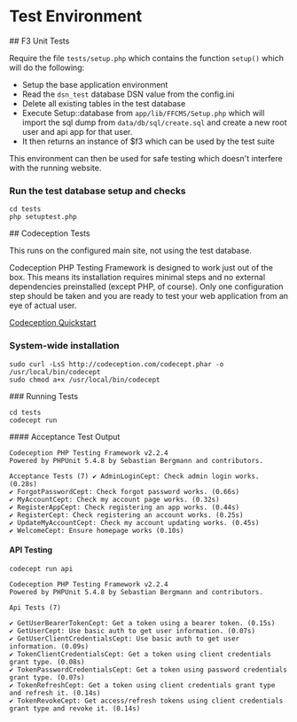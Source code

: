  # Test Environment

## F3 Unit Tests

 Require the file `tests/setup.php` which contains the function `setup()` which will do the following:

 - Setup the base application environment
 - Read the `dsn_test` database DSN value from the config.ini
 - Delete all existing tables in the test database
 - Execute Setup::database from `app/lib/FFCMS/Setup.php` which will import the sql dump from `data/db/sql/create.sql` and create a new root user and api app for that user.
 - It then returns an instance of $f3 which can be used by the test suite

This environment can then be used for safe testing which doesn't interfere with the running website.

### Run the test database setup and checks

```
cd tests
php setuptest.php
```

## Codeception Tests

This runs on the configured main site, not using the test database.

Codeception PHP Testing Framework is designed to work just out of the box. This means its installation requires minimal steps and no external dependencies preinstalled (except PHP, of course). Only one configuration step should be taken and you are ready to test your web application from an eye of actual user.

[Codeception Quickstart](http://codeception.com/quickstart)

### System-wide installation
```
sudo curl -LsS http://codeception.com/codecept.phar -o /usr/local/bin/codecept
sudo chmod a+x /usr/local/bin/codecept
```

### Running Tests

```
cd tests
codecept run
```

#### Acceptance Test Output

```
Codeception PHP Testing Framework v2.2.4
Powered by PHPUnit 5.4.8 by Sebastian Bergmann and contributors.

Acceptance Tests (7) ✔ AdminLoginCept: Check admin login works. (0.28s)
✔ ForgotPasswordCept: Check forgot password works. (0.66s)
✔ MyAccountCept: Check my account page works. (0.32s)
✔ RegisterAppCept: Check registering an app works. (0.44s)
✔ RegisterCept: Check registering an account works. (0.25s)
✔ UpdateMyAccountCept: Check my account updating works. (0.45s)
✔ WelcomeCept: Ensure homepage works (0.10s)
```

#### API Testing

`codecept run api`

```
Codeception PHP Testing Framework v2.2.4
Powered by PHPUnit 5.4.8 by Sebastian Bergmann and contributors.

Api Tests (7)

✔ GetUserBearerTokenCept: Get a token using a bearer token. (0.15s)
✔ GetUserCept: Use basic auth to get user information. (0.07s)
✔ GetUserClientCredentialsCept: Use basic auth to get user information. (0.09s)
✔ TokenClientCredentialsCept: Get a token using client credentials grant type. (0.08s)
✔ TokenPasswordCredentialsCept: Get a token using password credentials grant type. (0.07s)
✔ TokenRefreshCept: Get a token using client credentials grant type and refresh it. (0.14s)
✔ TokenRevokeCept: Get access/refresh tokens using client credentials grant type and revoke it. (0.14s)
```
